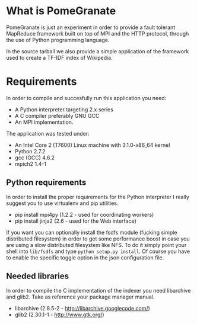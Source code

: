 # What is PomeGranate

PomeGranate is just an experiment in order to provide a fault tolerant
MapReduce framework built on top of MPI and the HTTP protocol, through
the use of Python programming language.

In the source tarball we also provide a simple application of the
framework used to create a TF-IDF index of Wikipedia.

# Requirements

In order to compile and succesfully run this application you need:

  - A Python interpreter targeting 2.x series
  - A C compiler preferably GNU GCC
  - An MPI implementation.

The application was tested under:

  - An Intel Core 2 (T7600) Linux machine with 3.1.0-x86\_64 kernel
  - Python 2.7.2
  - gcc (GCC) 4.6.2
  - mpich2 1.4-1

## Python requirements

In order to install the proper requirements for the Python interpreter I
really suggest you to use virtualenv and pip utilities.

  - pip install mpi4py (1.2.2 - used for coordinating workers)
  - pip install jinja2 (2.6 - used for the Web interface)

If you want you can optionally install the fsdfs module (fucking simple
distributed filesystem) in order to get some performance boost in case
you are using a slow distributed filesystem like NFS. To do it simply
point your shell into `lib/fsdfs` and type `python setup.py install`.
Of course you have to enable the specific toggle option in the json
configuration file.

## Needed libraries

In order to compile the C implementation of the indexer you need
libarchive and glib2. Take as reference your package manager manual.

  - libarchive (2.8.5-2 - http://libarchive.googlecode.com/)
  - glib2 (2.30.1-1 - http://www.gtk.org/)

